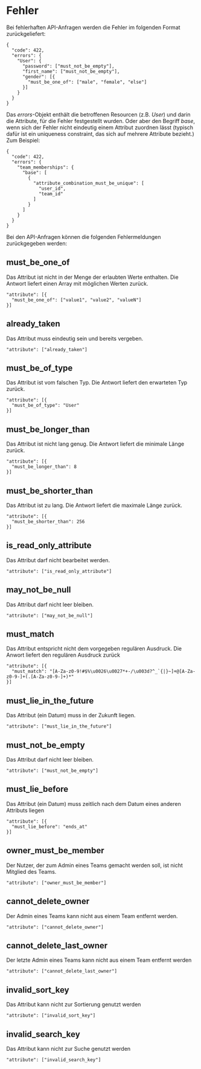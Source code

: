 # Fehler

Bei fehlerhaften API-Anfragen werden die Fehler im folgenden Format zurückgeliefert:

	{
	  "code": 422,
	  "errors": {
	    "User": {
	      "password": ["must_not_be_empty"],
	      "first_name": ["must_not_be_empty"],
	      "gender": [{
	        "must_be_one_of": ["male", "female", "else"]
	      }]
	    }
	  }
	}
	
Das *errors*-Objekt enthält die betroffenen Resourcen (z.B. *User*) und darin die Attribute, für die Fehler festgestellt wurden. Oder aber den  Begriff *base*, wenn sich der Fehler nicht eindeutig einem Attribut zuordnen lässt (typisch dafür ist ein uniqueness constraint, das sich auf mehrere Attribute bezieht.)
Zum Beispiel:

	{
	  "code": 422,
	  "errors": {
	    "team_memberships": {
	      "base": [
	        {
	          "attribute_combination_must_be_unique": [
	            "user_id",
	            "team_id"
	          ]
	        }
	      ]
	    }
	  }
	}



Bei den API-Anfragen können die folgenden Fehlermeldungen zurückgegeben werden:

## must_be_one_of
Das Attribut ist nicht in der Menge der erlaubten Werte enthalten. Die Antwort liefert einen Array mit möglichen Werten zurück.

	"attribute": [{
	  "must_be_one_of": ["value1", "value2", "valueN"]
	}]

## already_taken
Das Attribut muss eindeutig sein und bereits vergeben. 

	"attribute": ["already_taken"]

## must_be_of_type
Das Attribut ist vom falschen Typ. Die Antwort liefert den erwarteten Typ zurück.

	"attribute": [{
	  "must_be_of_type": "User"
	}]
	
## must_be_longer_than
Das Attribut ist nicht lang genug. Die Antwort liefert die minimale Länge zurück.

	"attribute": [{
	  "must_be_longer_than": 8
	}]
	
## must_be_shorter_than
Das Attribut ist zu lang. Die Antwort liefert die maximale Länge zurück.

	"attribute": [{
	  "must_be_shorter_than": 256
	}]
	
## is_read_only_attribute
Das Attribut darf nicht bearbeitet werden.

	"attribute": ["is_read_only_attribute"]
	
## may_not_be_null
Das Attribut darf nicht leer bleiben.

	"attribute": ["may_not_be_null"]
	
## must_match
Das Attribut entspricht nicht dem vorgegeben regulären Ausdruck. Die Anwort liefert den regulären Ausdruck zurück

	"attribute": [{
	  "must_match": "[A-Za-z0-9!#$%\u0026\u0027*+-/\u003d?^_`{|}~]+@[A-Za-z0-9-]+(.[A-Za-z0-9-]+)*"
	}]

## must_lie_in_the_future
Das Attribut (ein Datum) muss in der Zukunft liegen.

	"attribute": ["must_lie_in_the_future"]

## must_not_be_empty
Das Attribut darf nicht leer bleiben.

	"attribute": ["must_not_be_empty"]

## must_lie_before
Das Attribut (ein Datum) muss zeitlich nach dem Datum eines anderen Attributs liegen

	"attribute": [{
	  "must_lie_before": "ends_at"
	}]

## owner_must_be_member
Der Nutzer, der zum Admin eines Teams gemacht werden soll, ist nicht Mitglied des Teams.

	"attribute": ["owner_must_be_member"]

## cannot_delete_owner
Der Admin eines Teams kann nicht aus einem Team entfernt werden.

	"attribute": ["cannot_delete_owner"]

## cannot_delete_last_owner
Der letzte Admin eines Teams kann nicht aus einem Team entfernt werden

	"attribute": ["cannot_delete_last_owner"]

## invalid_sort_key
Das Attribut kann nicht zur Sortierung genutzt werden

	"attribute": ["invalid_sort_key"]

## invalid_search_key
Das Attribut kann nicht zur Suche genutzt werden

	"attribute": ["invalid_search_key"]




















